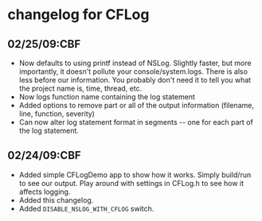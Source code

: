 changelog for CFLog
===================

02/25/09:CBF
------------
- Now defaults to using printf instead of NSLog. Slightly faster, but more
	importantly, it doesn't pollute your console/system.logs. There is also 
	less before our information. You probably don't need
	it to tell you what the project name is, time, thread, etc.
- Now logs function name containing the log statement
- Added options to remove part or all of the output information (filename,
	line, function, severity)
- Can now alter log statement format in segments -- one for each part of
the log statement.


02/24/09:CBF
------------
- Added simple CFLogDemo app to show how it works. Simply build/run to see
	our output. Play around with settings in CFLog.h to see how it affects
	logging.
- Added this changelog.
- Added `DISABLE_NSLOG_WITH_CFLOG` switch.

